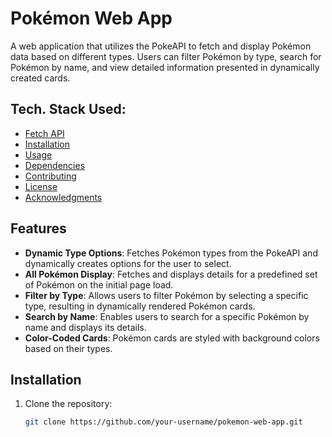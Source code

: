 # Pokémon Web App

A web application that utilizes the PokeAPI to fetch and display Pokémon data based on different types. Users can filter Pokémon by type, search for Pokémon by name, and view detailed information presented in dynamically created cards.

## Tech. Stack Used:

- [Fetch API](https://developer.mozilla.org/en-US/docs/Web/API/Fetch_API)
- [Installation](#installation)
- [Usage](#usage)
- [Dependencies](#dependencies)
- [Contributing](#contributing)
- [License](#license)
- [Acknowledgments](#acknowledgments)

## Features

- **Dynamic Type Options**: Fetches Pokémon types from the PokeAPI and dynamically creates options for the user to select.
- **All Pokémon Display**: Fetches and displays details for a predefined set of Pokémon on the initial page load.
- **Filter by Type**: Allows users to filter Pokémon by selecting a specific type, resulting in dynamically rendered Pokémon cards.
- **Search by Name**: Enables users to search for a specific Pokémon by name and displays its details.
- **Color-Coded Cards**: Pokémon cards are styled with background colors based on their types.

## Installation

1. Clone the repository:

   ```bash
   git clone https://github.com/your-username/pokemon-web-app.git
